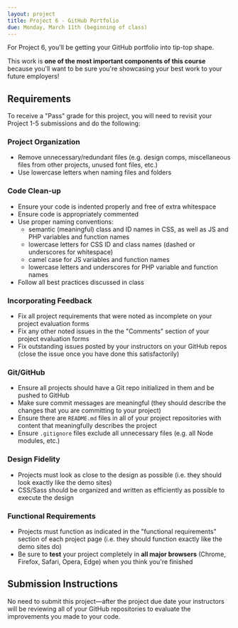 ```yaml
---
layout: project
title: Project 6 - GitHub Portfolio
due: Monday, March 11th (beginning of class)
---
```


For Project 6, you'll be getting your GitHub portfolio into tip-top shape.

This work is **one of the most important components of this course** because you'll want to be sure you're showcasing your best work to your future employers!

## Requirements

To receive a "Pass" grade for this project, you will need to revisit your Project 1-5 submissions and do the following:

### Project Organization

- Remove unnecessary/redundant files (e.g. design comps, miscellaneous files from other projects, unused font files, etc.)
- Use lowercase letters when naming files and folders

### Code Clean-up

- Ensure your code is indented properly and free of extra whitespace
- Ensure code is appropriately commented
- Use proper naming conventions:
  - semantic (meaningful) class and ID names in CSS, as well as JS and PHP variables and function names
  - lowercase letters for CSS ID and class names (dashed or underscores for whitespace)
  - camel case for JS variables and function names
  - lowercase letters and underscores for PHP variable and function names
- Follow all best practices discussed in class

### Incorporating Feedback

- Fix all project requirements that were noted as incomplete on your project evaluation forms
- Fix any other noted issues in the the "Comments" section of your project evaluation forms
- Fix outstanding issues posted by your instructors on your GitHub repos (close the issue once you have done this satisfactorily)

### Git/GitHub

- Ensure all projects should have a Git repo initialized in them and be pushed to GitHub
- Make sure commit messages are meaningful (they should describe the changes that you are committing to your project)
- Ensure there are `README.md` files in all of your project repositories with content that meaningfully describes the project
- Ensure `.gitignore` files exclude all unnecessary files (e.g. all Node modules, etc.)

### Design Fidelity

- Projects must look as close to the design as possible (i.e. they should look exactly like the demo sites)
- CSS/Sass should be organized and written as efficiently as possible to execute the design

### Functional Requirements

- Projects must function as indicated in the "functional requirements" section of each project page (i.e. they should function exactly like the demo sites do)
- Be sure to **test** your project completely in **all major browsers** (Chrome, Firefox, Safari, Opera, Edge) when you think you're finished

## Submission Instructions

No need to submit this project&mdash;after the project due date your instructors will be reviewing all of your GitHub repositories to evaluate the improvements you made to your code.
